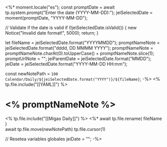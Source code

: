 <%*
moment.locale("es");
const promptDate = await tp.system.prompt("Enter the date (YYYY-MM-DD):");
jeiSelectedDate = moment(promptDate, "YYYY-MM-DD");

// Validate if the date is valid 
if (!jeiSelectedDate.isValid()) { 
	new Notice("Invalid date format!", 5000); 
	return; 
}

let fileName = jeiSelectedDate.format("YYYYMMDD");
promptNameNote = jeiSelectedDate.format("dddd, DD MMMM YYYY");
promptNameNote = promptNameNote.charAt(0).toUpperCase() + promptNameNote.slice(1);
promptUrlNote = "";
jeiParentDate = jeiSelectedDate.format("MMDD");
jeiDate = jeiSelectedDate.format("YYYY-MM-DD HH:mm");

const newNotePath = `100 Calendar/Daily/${jeiSelectedDate.format("YYYY")}/${fileName}`;
-%>
<% tp.file.include("[[YAML]]") %>
# <% promptNameNote %>
<% tp.file.include("[[Migas Daily]]") %>
<%* 
await tp.file.rename( fileName )  
await tp.file.move(newNotePath)
tp.file.cursor(1)

// Resetea variables globales
jeiDate = "";
-%>

